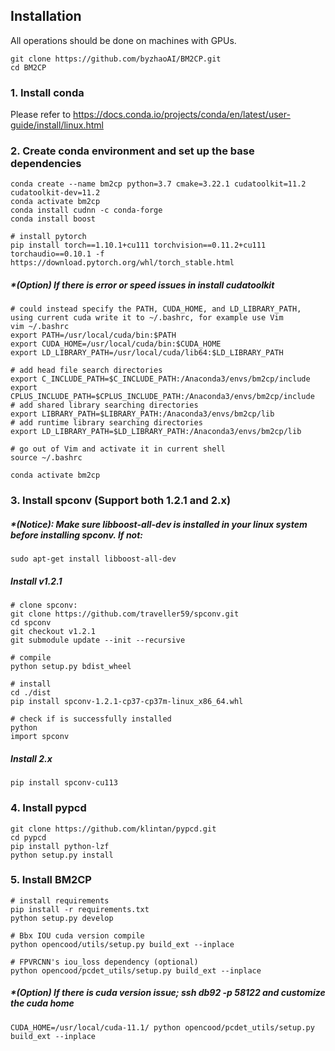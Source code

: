     
## Installation
All operations should be done on machines with GPUs.

```
git clone https://github.com/byzhaoAI/BM2CP.git
cd BM2CP
```
### 1. Install conda
Please refer to https://docs.conda.io/projects/conda/en/latest/user-guide/install/linux.html

### 2. Create conda environment and set up the base dependencies
```
conda create --name bm2cp python=3.7 cmake=3.22.1 cudatoolkit=11.2 cudatoolkit-dev=11.2
conda activate bm2cp
conda install cudnn -c conda-forge
conda install boost

# install pytorch
pip install torch==1.10.1+cu111 torchvision==0.11.2+cu111 torchaudio==0.10.1 -f https://download.pytorch.org/whl/torch_stable.html
```

##### *(Option) If there is error or speed issues in install cudatoolkit
```
# could instead specify the PATH, CUDA_HOME, and LD_LIBRARY_PATH, using current cuda write it to ~/.bashrc, for example use Vim
vim ~/.bashrc
export PATH=/usr/local/cuda/bin:$PATH
export CUDA_HOME=/usr/local/cuda/bin:$CUDA_HOME
export LD_LIBRARY_PATH=/usr/local/cuda/lib64:$LD_LIBRARY_PATH

# add head file search directories 
export C_INCLUDE_PATH=$C_INCLUDE_PATH:/Anaconda3/envs/bm2cp/include
export CPLUS_INCLUDE_PATH=$CPLUS_INCLUDE_PATH:/Anaconda3/envs/bm2cp/include
# add shared library searching directories
export LIBRARY_PATH=$LIBRARY_PATH:/Anaconda3/envs/bm2cp/lib
# add runtime library searching directories
export LD_LIBRARY_PATH=$LD_LIBRARY_PATH:/Anaconda3/envs/bm2cp/lib

# go out of Vim and activate it in current shell
source ~/.bashrc

conda activate bm2cp
```

### 3. Install spconv (Support both 1.2.1 and 2.x)

##### *(Notice): Make sure *libboost-all-dev* is installed in your linux system before installing *spconv*. If not:
```
sudo apt-get install libboost-all-dev
```

##### Install v1.2.1
```
# clone spconv:
git clone https://github.com/traveller59/spconv.git 
cd spconv
git checkout v1.2.1
git submodule update --init --recursive

# compile
python setup.py bdist_wheel

# install
cd ./dist
pip install spconv-1.2.1-cp37-cp37m-linux_x86_64.whl

# check if is successfully installed
python 
import spconv
```


##### Install 2.x
```
pip install spconv-cu113
```

### 4. Install pypcd
```
git clone https://github.com/klintan/pypcd.git
cd pypcd
pip install python-lzf
python setup.py install
```

### 5. Install BM2CP
```
# install requirements
pip install -r requirements.txt
python setup.py develop

# Bbx IOU cuda version compile
python opencood/utils/setup.py build_ext --inplace

# FPVRCNN's iou_loss dependency (optional)
python opencood/pcdet_utils/setup.py build_ext --inplace
```
##### *(Option) If there is cuda version issue; ssh db92 -p 58122 and customize the cuda home
```
CUDA_HOME=/usr/local/cuda-11.1/ python opencood/pcdet_utils/setup.py build_ext --inplace
```
